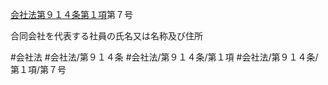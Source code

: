 [会社法第９１４条第１項](会社法＿＿＿＿第９１４条第１項)第７号

合同会社を代表する社員の氏名又は名称及び住所


#会社法
#会社法/第９１４条
#会社法/第９１４条/第１項
#会社法/第９１４条/第１項/第７号
